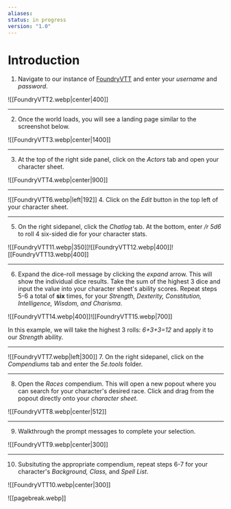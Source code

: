 ```yaml
---
aliases: 
status: in progress
version: "1.0"
---
```

# Introduction
1. Navigate to our instance of [FoundryVTT](https://foundryredirect.com/tcs) and enter your *username* and *password*.

![[FoundryVTT2.webp|center|400]]

--------------

2. Once the world loads, you will see a landing page similar to the screenshot below.

![[FoundryVTT3.webp|center|1400]]

-------------------

3. At the top of the right side panel, click on the *Actors* tab and open your character sheet.

![[FoundryVTT4.webp|center|900]]

-----------------

![[FoundryVTT6.webp|left|192]]
4. Click on the *Edit* button in the top left of your character sheet.

------------

5. On the right sidepanel, click the *Chatlog* tab. At the bottom, enter */r 5d6* to roll 4 six-sided die for your character stats.

![[FoundryVTT11.webp|350]]![[FoundryVTT12.webp|400]]![[FoundryVTT13.webp|400]]

-------------

6. Expand the dice-roll message by clicking the *expand* arrow. This will show the individual dice results. Take the sum of the highest 3 dice and input the value into your character sheet's ability scores. Repeat steps 5-6 a total of **six** times, for your *Strength, Dexterity, Constitution, Intelligence, Wisdom, and Charisma*.

![[FoundryVTT14.webp|400]]![[FoundryVTT15.webp|700]]

In this example, we will take the highest 3 rolls: *6+3+3=12* and apply it to our *Strength* ability.

----------

![[FoundryVTT7.webp|left|300]]
7. On the right sidepanel, click on the *Compendiums* tab and enter the *5e.tools* folder.

------------

8. Open the *Races* compendium. This will open a new popout where you can search for your character's desired race. Click and drag from the popout directly onto your *character sheet*.

![[FoundryVTT8.webp|center|512]]

-----------

9. Walkthrough the prompt messages to complete your selection.

![[FoundryVTT9.webp|center|300]]

------------

10. Subsituting the appropriate compendium, repeat steps 6-7 for your character's *Background, Class,* and *Spell List*.

![[FoundryVTT10.webp|center|300]]


![[pagebreak.webp]]